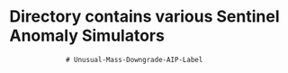 # Directory contains various Sentinel Anomaly Simulators

                  # Unusual-Mass-Downgrade-AIP-Label 
